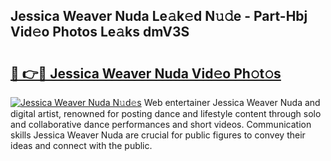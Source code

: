## Jessica Weaver Nuda Le𝚊k𝚎d N𝚞𝚍e - Part-Hbj Vid𝚎o Photos Le𝚊ks dmV3S

# <h2><a href="http://fbg5h5e.evod.top/?m=Jessica+Weaver+Nuda">🔗 👉🔴 Jessica Weaver Nuda Vid𝚎o Ph𝚘t𝚘s</a></h2>

[![Jessica Weaver Nuda N𝚞d𝚎s](https://i.imgur.com/8V9OHl7.gif)](http://fbg5h5e.evod.top/?m=Jessica+Weaver+Nuda)
Web entertainer Jessica Weaver Nuda and digital artist, renowned for posting dance and lifestyle content through solo and collaborative dance performances and short videos. Communication skills Jessica Weaver Nuda are crucial for public figures to convey their ideas and connect with the public. 
